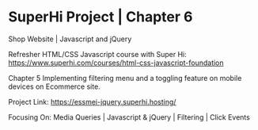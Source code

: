 # SuperHi Project | Chapter 6
Shop Website | Javascript and jQuery

Refresher HTML/CSS Javascript course with Super Hi: https://www.superhi.com/courses/html-css-javascript-foundation

Chapter 5 Implementing filtering menu and a toggling feature on mobile devices on Ecommerce site.

Project Link: https://essmei-jquery.superhi.hosting/

Focusing On: Media Queries | Javascript & jQuery | Filtering | Click Events
